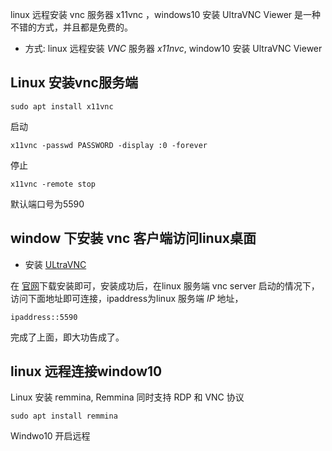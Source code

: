 


linux 远程安装 vnc 服务器 x11vnc ，windows10 安装 UltraVNC Viewer 是一种不错的方式，并且都是免费的。

* 方式: linux 远程安装 *VNC* 服务器 *x11nvc*, window10 安装 UltraVNC Viewer

## Linux 安装vnc服务端

    sudo apt install x11vnc

启动

    x11vnc -passwd PASSWORD -display :0 -forever

停止

    x11vnc -remote stop

默认端口号为5590

## window 下安装 vnc 客户端访问linux桌面

* 安装 [ULtraVNC](http://www.uvnc.com/)

在 [官网](http://www.uvnc.com/)下载安装即可，安装成功后，在linux 服务端 vnc server 启动的情况下，访问下面地址即可连接，ipaddress为linux 服务端 *IP* 地址，

    ipaddress::5590

完成了上面，即大功告成了。

## linux 远程连接window10

Linux 安装 remmina, Remmina 同时支持 RDP 和 VNC 协议

    sudo apt install remmina

Windwo10 开启远程